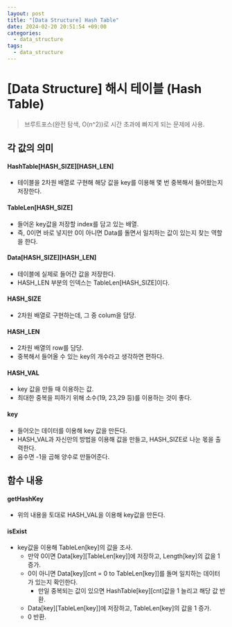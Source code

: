 ```yaml
---
layout: post
title: "[Data Structure] Hash Table"
date: 2024-02-20 20:51:54 +09:00
categories:
  - data_structure
tags:
  - data_structure
---
```

# \[Data Structure] 해시 테이블 (Hash Table)

>브루트포스(완전 탐색, O(n^2))로 시간 초과에 빠지게 되는 문제에 사용.

## 각 값의 의미

#### HashTable\[HASH_SIZE]\[HASH_LEN]
- 테이블을 2차원 배열로 구현해 해당 값을 key를 이용해 몇 번 중복해서 들어왔는지 저장한다.

#### TableLen\[HASH_SIZE]
- 들어온 key값을 저장할 index를 담고 있는 배열.
- 즉, 0이면 바로 넣지만 0이 아니면 Data를 돌면서 일치하는 값이 있는지 찾는 역할을 한다.

#### Data\[HASH_SIZE]\[HASH_LEN]
- 테이블에 실제로 들어간 값을 저장한다.
- HASH_LEN 부분의 인덱스는 TableLen\[HASH_SIZE]이다.

#### HASH_SIZE
- 2차원 배열로 구현하는데, 그 중 colum을 담당.

#### HASH_LEN
- 2차원 배열의 row를 담당.
- 중복해서 들어올 수 있는 key의 개수라고 생각하면 편하다.

#### HASH_VAL
- key 값을 만들 때 이용하는 값.
- 최대한 중복을 피하기 위해 소수(19, 23,29 등)를 이용하는 것이 좋다.
#### key
- 들어오는 데이터를 이용해 key 값을 만든다.
- HASH_VAL과 자신만의 방법을 이용해 값을 만들고, HASH_SIZE로 나눈 몫을 출력한다.
- 음수면 -1을 곱해 양수로 만들어준다.

## 함수 내용

#### getHashKey
- 위의 내용을 토대로 HASH_VAL을 이용해 key값을 만든다.

#### isExist
- key값을 이용해 TableLen\[key]의 값을 조사.
	- 만약 0이면 Data\[key]\[TableLen\[key]]에 저장하고, Length\[key]의 값을 1 증가.
	- 0이 아니면 Data\[key]\[cnt = 0 to TableLen\[key]]를 돌며 일치하는 데이터가 있는지 확인한다.
		- 만일 중복되는 값이 있으면 HashTable\[key]\[cnt]값을 1 늘리고 해당 값 반환.
	- Data\[key]\[TableLen\[key]]에 저장하고, TableLen\[key]의 값을 1 증가.
	- 0 반환.
